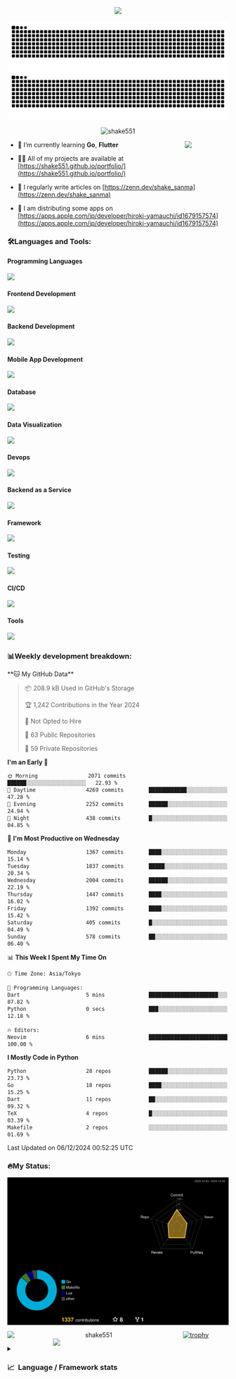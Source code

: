 <p align="center"><img src="https://capsule-render.vercel.app/api?type=waving&color=gradient&height=300&section=header&text=Hi%20I'm%20shake&fontSize=90&animation=fadeIn&fontAlignY=38&desc=Welcome%20To%20Shake's%20GitHub%20Profile%20&descAlignY=51&descAlign=62"></p>

<p align="center">
  <img src="https://raw.githubusercontent.com/shake551/shake551/output/github-contribution-grid-snake-dark.svg#gh-dark-mode-only" />
  <img src="https://raw.githubusercontent.com/shake551/shake551/output/github-contribution-grid-snake.svg#gh-light-mode-only" />
</p>


<p align="center">
  <img src="https://komarev.com/ghpvc/?username=shake551&label=Profile%20views&color=0e75b6&style=flat" alt="shake551" />
</p>

<img src="https://media.giphy.com/media/hvRJCLFzcasrR4ia7z/giphy.gif" width="100" align="right">

- 🌱 I’m currently learning **Go**, **Flutter**

- 👨‍💻 All of my projects are available at [https://shake551.github.io/portfolio/](https://shake551.github.io/portfolio/)

- 📝 I regularly write articles on [https://zenn.dev/shake_sanma](https://zenn.dev/shake_sanma)

- 🍏 I am distributing some apps on [https://apps.apple.com/jp/developer/hiroki-yamauchi/id1679157574](https://apps.apple.com/jp/developer/hiroki-yamauchi/id1679157574)


<h3 align="left">🛠️Languages and Tools:</h3>
<h4 align="left">Programming Languages</h4>
<img src="https://skillicons.dev/icons?i=go,java,lua,js,ts,c,cs,cpp,php,ruby,rust,py">

<h4 align="left">Frontend Development</h4>
<img src="https://skillicons.dev/icons?i=nextjs,react,vue,html,css,bootstrap,pug,tailwind">

<h4 align="left">Backend Development</h4>
<img src="https://skillicons.dev/icons?i=graphql,express,prisma,kafka,kotlin,nodejs,spring,nginx">

<h4 align="left">Mobile App Development</h4>
<img src="https://skillicons.dev/icons?i=dart,flutter">

<h4 align="left">Database</h4>
<img src="https://skillicons.dev/icons?i=mysql,postgres,redis,sqlite,dynamodb">

<h4 align="left">Data Visualization</h4>
<img src="https://skillicons.dev/icons?i=grafana">

<h4 align="left">Devops</h4>
<img src="https://skillicons.dev/icons?i=docker,kubernetes,gcp,aws,bash,azure,jenkins,vercel">

<h4 align="left">Backend as a Service</h4>
<img src="https://skillicons.dev/icons?i=firebase,heroku">

<h4 align="left">Framework</h4>
<img src="https://skillicons.dev/icons?i=django,laravel,fastapi,rails,remix,flask">

<h4 align="left">Testing</h4>
<img src="https://skillicons.dev/icons?i=jest,selenium,">

<h4 align="left">CI/CD</h4>
<img src="https://skillicons.dev/icons?i=githubactions,jenkins,">

<h4 align="left">Tools</h4>
<img src="https://skillicons.dev/icons?i=github,git,postman,linux,prometheus,md,matlab,blender,xd,ai,">

<br>

<h3 align="left">📊Weekly development breakdown:</h3>
<!--START_SECTION:waka-->
**🐱 My GitHub Data** 

> 📦 208.9 kB Used in GitHub's Storage 
 > 
> 🏆 1,242 Contributions in the Year 2024
 > 
> 🚫 Not Opted to Hire
 > 
> 📜 63 Public Repositories 
 > 
> 🔑 59 Private Repositories 
 > 
**I'm an Early 🐤** 

```text
🌞 Morning                2071 commits        ██████░░░░░░░░░░░░░░░░░░░   22.93 % 
🌆 Daytime                4269 commits        ████████████░░░░░░░░░░░░░   47.28 % 
🌃 Evening                2252 commits        ██████░░░░░░░░░░░░░░░░░░░   24.94 % 
🌙 Night                  438 commits         █░░░░░░░░░░░░░░░░░░░░░░░░   04.85 % 
```
📅 **I'm Most Productive on Wednesday** 

```text
Monday                   1367 commits        ████░░░░░░░░░░░░░░░░░░░░░   15.14 % 
Tuesday                  1837 commits        █████░░░░░░░░░░░░░░░░░░░░   20.34 % 
Wednesday                2004 commits        ██████░░░░░░░░░░░░░░░░░░░   22.19 % 
Thursday                 1447 commits        ████░░░░░░░░░░░░░░░░░░░░░   16.02 % 
Friday                   1392 commits        ████░░░░░░░░░░░░░░░░░░░░░   15.42 % 
Saturday                 405 commits         █░░░░░░░░░░░░░░░░░░░░░░░░   04.49 % 
Sunday                   578 commits         ██░░░░░░░░░░░░░░░░░░░░░░░   06.40 % 
```


📊 **This Week I Spent My Time On** 

```text
🕑︎ Time Zone: Asia/Tokyo

💬 Programming Languages: 
Dart                     5 mins              ██████████████████████░░░   87.82 % 
Python                   0 secs              ███░░░░░░░░░░░░░░░░░░░░░░   12.18 % 

🔥 Editors: 
Neovim                   6 mins              █████████████████████████   100.00 % 
```

**I Mostly Code in Python** 

```text
Python                   28 repos            ██████░░░░░░░░░░░░░░░░░░░   23.73 % 
Go                       18 repos            ████░░░░░░░░░░░░░░░░░░░░░   15.25 % 
Dart                     11 repos            ██░░░░░░░░░░░░░░░░░░░░░░░   09.32 % 
TeX                      4 repos             █░░░░░░░░░░░░░░░░░░░░░░░░   03.39 % 
Makefile                 2 repos             ░░░░░░░░░░░░░░░░░░░░░░░░░   01.69 % 
```




 Last Updated on 06/12/2024 00:52:25 UTC
<!--END_SECTION:waka-->


<h3 align="left">🔥My Status:</h3>

<p align="center">
  <img src="./profile-3d-contrib/profile-night-rainbow.svg" align="center" width="550">
</p>
  
<p align="center">
<img src="https://github-readme-streak-stats.herokuapp.com/?user=shake551&theme=highcontrast" alt="shake551" align="left" width="400">
<img src="https://github-readme-stats.vercel.app/api?username=shake551&count_private=true&show_icons=true&theme=highcontrast" align="right" width="400">
</p>

[![trophy](https://github-profile-trophy.vercel.app/?username=shake551&theme=darkhub&column=8)](https://github.com/ryo-ma/github-profile-trophy)

<details>
  <summary><h3>📈&nbsp;&nbsp;Language&nbsp;/&nbsp;Framework stats</h3></summary>
  <br/>
  <a href='https://profile.codersrank.io/user/shake551/'>
    <img src='http://cr-skills-chart-widget.azurewebsites.net/api/api?username=shake551' width="800">
  </a>

</details>
